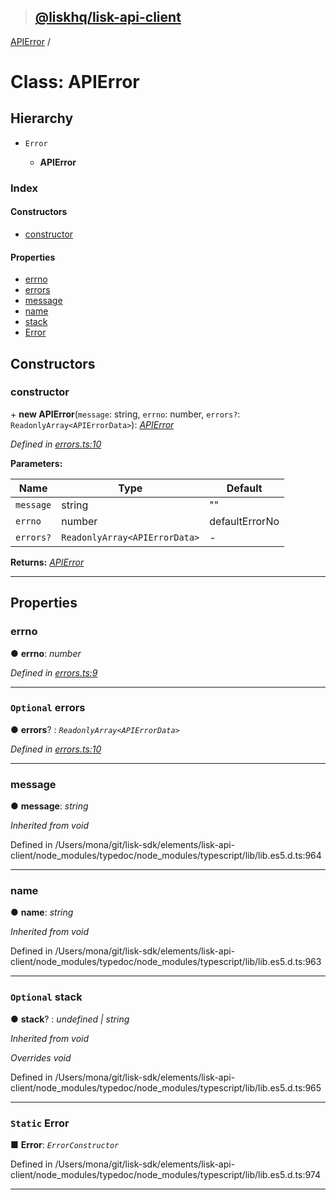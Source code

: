 > ## [@liskhq/lisk-api-client](../README.md)

[APIError](apierror.md) /

# Class: APIError

## Hierarchy

* `Error`

  * **APIError**

### Index

#### Constructors

* [constructor](apierror.md#constructor)

#### Properties

* [errno](apierror.md#errno)
* [errors](apierror.md#optional-errors)
* [message](apierror.md#message)
* [name](apierror.md#name)
* [stack](apierror.md#optional-stack)
* [Error](apierror.md#static-error)

## Constructors

###  constructor

\+ **new APIError**(`message`: string, `errno`: number, `errors?`: `ReadonlyArray<APIErrorData>`): *[APIError](apierror.md)*

*Defined in [errors.ts:10](url)*

**Parameters:**

Name | Type | Default |
------ | ------ | ------ |
`message` | string | "" |
`errno` | number |  defaultErrorNo |
`errors?` | `ReadonlyArray<APIErrorData>` | - |

**Returns:** *[APIError](apierror.md)*

___

## Properties

###  errno

● **errno**: *number*

*Defined in [errors.ts:9](url)*

___

### `Optional` errors

● **errors**? : *`ReadonlyArray<APIErrorData>`*

*Defined in [errors.ts:10](url)*

___

###  message

● **message**: *string*

*Inherited from void*

Defined in /Users/mona/git/lisk-sdk/elements/lisk-api-client/node_modules/typedoc/node_modules/typescript/lib/lib.es5.d.ts:964

___

###  name

● **name**: *string*

*Inherited from void*

Defined in /Users/mona/git/lisk-sdk/elements/lisk-api-client/node_modules/typedoc/node_modules/typescript/lib/lib.es5.d.ts:963

___

### `Optional` stack

● **stack**? : *undefined | string*

*Inherited from void*

*Overrides void*

Defined in /Users/mona/git/lisk-sdk/elements/lisk-api-client/node_modules/typedoc/node_modules/typescript/lib/lib.es5.d.ts:965

___

### `Static` Error

■ **Error**: *`ErrorConstructor`*

Defined in /Users/mona/git/lisk-sdk/elements/lisk-api-client/node_modules/typedoc/node_modules/typescript/lib/lib.es5.d.ts:974

___